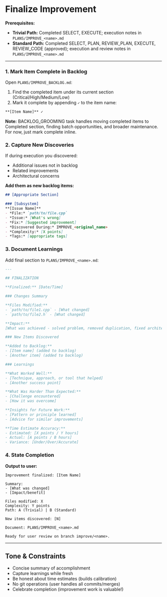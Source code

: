 # Finalize Improvement

**Prerequisites:**
- **Trivial Path:** Completed SELECT, EXECUTE; execution notes in `PLANS/IMPROVE_<name>.md`
- **Standard Path:** Completed SELECT, PLAN, REVIEW_PLAN, EXECUTE, REVIEW_CODE (approved); execution and review notes in `PLANS/IMPROVE_<name>.md`

---

### 1. Mark Item Complete in Backlog

Open `PLANS/IMPROVE_BACKLOG.md`:

1. Find the completed item under its current section (Critical/High/Medium/Low)
2. Mark it complete by appending `✓` to the item name:

```markdown
**[Item Name]** ✓
```

**Note:** BACKLOG_GROOMING task handles moving completed items to Completed section, finding batch opportunities, and broader maintenance. For now, just mark complete inline.

### 2. Capture New Discoveries

If during execution you discovered:
- Additional issues not in backlog
- Related improvements
- Architectural concerns

**Add them as new backlog items:**

```markdown
## [Appropriate Section]

### [Subsystem]
**[Issue Name]**
- *File:* `path/to/file.cpp`
- *Issue:* [What's wrong]
- *Fix:* [Suggested improvement]
- *Discovered During:* IMPROVE_<original_name>
- *Complexity:* [X points]
- *Tags:* [appropriate tags]
```

### 3. Document Learnings

Add final section to `PLANS/IMPROVE_<name>.md`:

````markdown
---

## FINALIZATION

**Finalized:** [Date/Time]

### Changes Summary

**Files Modified:**
- `path/to/file1.cpp` - [What changed]
- `path/to/file2.h` - [What changed]

**Impact:**
[What was achieved - solved problem, removed duplication, fixed architecture violation, etc.]

### New Items Discovered

**Added to Backlog:**
- [Item name] (added to backlog)
- [Another item] (added to backlog)

### Learnings

**What Worked Well:**
- [Technique, approach, or tool that helped]
- [Another success point]

**What Was Harder Than Expected:**
- [Challenge encountered]
- [How it was overcome]

**Insights for Future Work:**
- [Pattern or principle learned]
- [Advice for similar improvements]

**Time Estimate Accuracy:**
- Estimated: [X points / Y hours]
- Actual: [A points / B hours]
- Variance: [Under/Over/Accurate]
````

### 4. State Completion

**Output to user:**

```
Improvement finalized: [Item Name]

Summary:
- [What was changed]
- [Impact/benefit]

Files modified: X
Complexity: Y points
Path: A (Trivial) | B (Standard)

New items discovered: [N]

Document: PLANS/IMPROVE_<name>.md

Ready for user review on branch improve/<name>.
```

---

## Tone & Constraints

- Concise summary of accomplishment
- Capture learnings while fresh
- Be honest about time estimates (builds calibration)
- No git operations (user handles all commits/merges)
- Celebrate completion (improvement work is valuable!)
